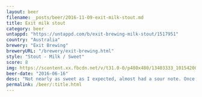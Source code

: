 ```yaml
---
layout: beer
filename: _posts/beer/2016-11-09-exit-milk-stout.md
title: Exit milk stout
category: beer
untappd: "https://untappd.com/b/exit-brewing-milk-stout/1517951"
country: "Australia"
brewery: "Exit Brewing"
breweryURL: "/brewery/exit-brewing.html"
style: "Stout - Milk / Sweet"
score: 8
img: https://scontent.xx.fbcdn.net/v/t31.0-0/p480x480/13403333_10154200938523745_2403941117496205897_o.jpg?_nc_cat=104&_nc_ohc=_u3phSg3GogAQnJfh_JR7jIQjHD93gEQuxVsjDCAjNtjQUinIaTCUbU-A&_nc_ht=scontent.xx&oh=49225dfa814047084c4b1b42652fbc62&oe=5E7C879E
beer-date: "2016-06-16"
desc: "Not nearly as sweet as I expected, almost had a sour note. Once I got used to it it was an enjoyable drink"
permalink: /beer/:title.html
---
```

